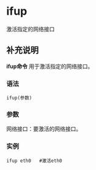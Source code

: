 ifup
===

激活指定的网络接口

## 补充说明

**ifup命令** 用于激活指定的网络接口。

### 语法  

```
ifup(参数)
```

### 参数  

网络接口：要激活的网络接口。

### 实例  

```
ifup eth0   #激活eth0
```



